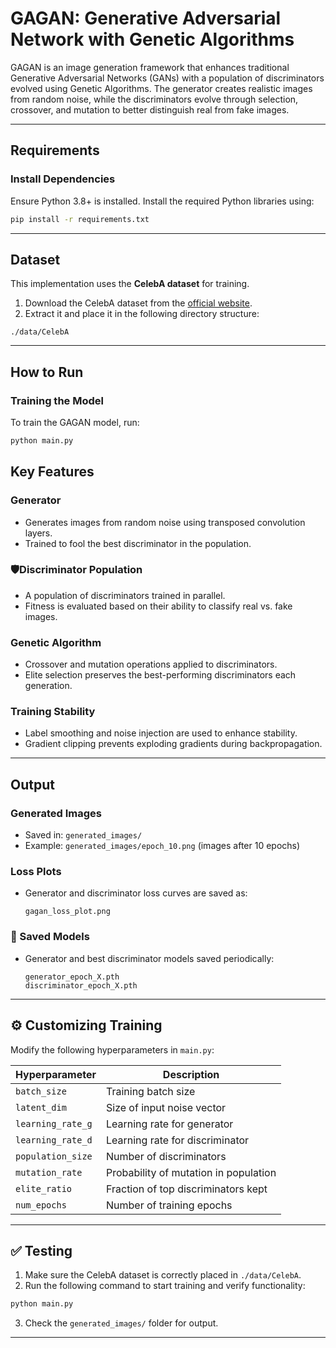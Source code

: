 
# GAGAN: Generative Adversarial Network with Genetic Algorithms

GAGAN is an image generation framework that enhances traditional Generative Adversarial Networks (GANs) with a population of discriminators evolved using Genetic Algorithms. The generator creates realistic images from random noise, while the discriminators evolve through selection, crossover, and mutation to better distinguish real from fake images.

---

## Requirements

### Install Dependencies

Ensure Python 3.8+ is installed. Install the required Python libraries using:

```bash
pip install -r requirements.txt
```

---

## Dataset

This implementation uses the **CelebA dataset** for training.

1. Download the CelebA dataset from the [official website](http://mmlab.ie.cuhk.edu.hk/projects/CelebA.html).
2. Extract it and place it in the following directory structure:

```
./data/CelebA
```

---

## How to Run

### Training the Model

To train the GAGAN model, run:

```bash
python main.py
```

## Key Features

### Generator

- Generates images from random noise using transposed convolution layers.
- Trained to fool the best discriminator in the population.

### 🛡Discriminator Population

- A population of discriminators trained in parallel.
- Fitness is evaluated based on their ability to classify real vs. fake images.

### Genetic Algorithm

- Crossover and mutation operations applied to discriminators.
- Elite selection preserves the best-performing discriminators each generation.

### Training Stability

- Label smoothing and noise injection are used to enhance stability.
- Gradient clipping prevents exploding gradients during backpropagation.

---

## Output

### Generated Images

- Saved in: `generated_images/`
- Example: `generated_images/epoch_10.png` (images after 10 epochs)

### Loss Plots

- Generator and discriminator loss curves are saved as:
  ```
  gagan_loss_plot.png
  ```

### 💾 Saved Models

- Generator and best discriminator models saved periodically:
  ```
  generator_epoch_X.pth
  discriminator_epoch_X.pth
  ```

---

## ⚙️ Customizing Training

Modify the following hyperparameters in `main.py`:

| Hyperparameter      | Description                          |
|---------------------|--------------------------------------|
| `batch_size`        | Training batch size                  |
| `latent_dim`        | Size of input noise vector           |
| `learning_rate_g`   | Learning rate for generator          |
| `learning_rate_d`   | Learning rate for discriminator      |
| `population_size`   | Number of discriminators             |
| `mutation_rate`     | Probability of mutation in population|
| `elite_ratio`       | Fraction of top discriminators kept  |
| `num_epochs`        | Number of training epochs            |

---

## ✅ Testing

1. Make sure the CelebA dataset is correctly placed in `./data/CelebA`.
2. Run the following command to start training and verify functionality:

```bash
python main.py
```

3. Check the `generated_images/` folder for output.

---
